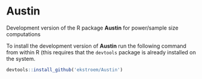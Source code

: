 # Austin

Development version of the R package **Austin** for power/sample size computations

To install the development version of **Austin** run the following
command from within R (this requires that the `devtools` package is
already installed on the system.

```r
devtools::install_github('ekstroem/Austin')
```


